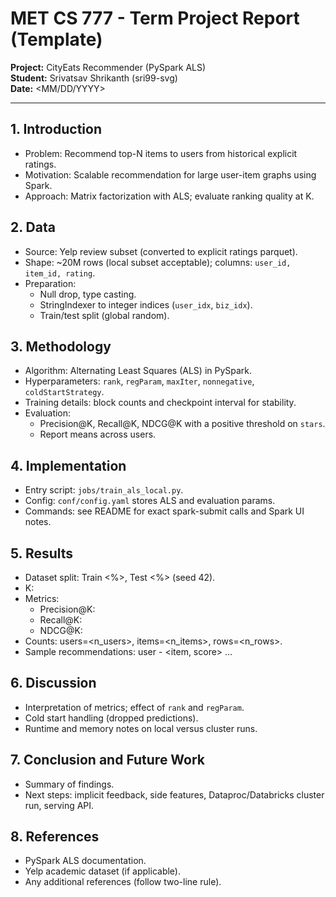 
# MET CS 777 - Term Project Report (Template)

**Project:** CityEats Recommender (PySpark ALS)  
**Student:** Srivatsav Shrikanth (sri99-svg)  
**Date:** <MM/DD/YYYY>

---

## 1. Introduction
- Problem: Recommend top-N items to users from historical explicit ratings.
- Motivation: Scalable recommendation for large user-item graphs using Spark.
- Approach: Matrix factorization with ALS; evaluate ranking quality at K.

## 2. Data
- Source: Yelp review subset (converted to explicit ratings parquet).
- Shape: ~20M rows (local subset acceptable); columns: `user_id, item_id, rating`.
- Preparation:
  - Null drop, type casting.
  - StringIndexer to integer indices (`user_idx`, `biz_idx`).
  - Train/test split (global random).

## 3. Methodology
- Algorithm: Alternating Least Squares (ALS) in PySpark.
- Hyperparameters: `rank`, `regParam`, `maxIter`, `nonnegative`, `coldStartStrategy`.
- Training details: block counts and checkpoint interval for stability.
- Evaluation:
  - Precision@K, Recall@K, NDCG@K with a positive threshold on `stars`.
  - Report means across users.

## 4. Implementation
- Entry script: `jobs/train_als_local.py`.
- Config: `conf/config.yaml` stores ALS and evaluation params.
- Commands: see README for exact spark-submit calls and Spark UI notes.

## 5. Results
- Dataset split: Train <%>, Test <%> (seed 42).
- K: <K>
- Metrics:
  - Precision@K: <value>
  - Recall@K: <value>
  - NDCG@K: <value>
- Counts: users=<n_users>, items=<n_items>, rows=<n_rows>.
- Sample recommendations: user <id> - <item, score> ...

## 6. Discussion
- Interpretation of metrics; effect of `rank` and `regParam`.
- Cold start handling (dropped predictions).
- Runtime and memory notes on local versus cluster runs.

## 7. Conclusion and Future Work
- Summary of findings.
- Next steps: implicit feedback, side features, Dataproc/Databricks cluster run, serving API.

## 8. References
- PySpark ALS documentation.
- Yelp academic dataset (if applicable).
- Any additional references (follow two-line rule).
